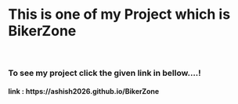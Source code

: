 <h1> This is one of my Project which is BikerZone</h1>
<br>

<h3>To see my project click the given link in bellow....!</h3>
<h4>link : https://ashish2026.github.io/BikerZone</h4>

